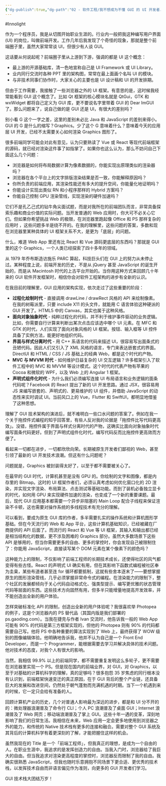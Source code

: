 ```yaml
---
{"dg-publish":true,"dg-path":"02 - 软件工程/我不想成为不懂 GUI 的 UI 开发者.md","permalink":"/02 - 软件工程/我不想成为不懂 GUI 的 UI 开发者/","created":"2025-05-23T15:07:47.279+08:00","updated":"2025-05-23T15:10:21.886+08:00"}
---
```


#Innolight

作为一个程序员，我是从切图开始职业生涯的。行业内一般把我这种编写用户界面 (UI) 的岗位，叫做前端开发。工作几年后我发现了个奇怪的现象，那就是整个前端圈子里，虽然大家常常谈 UI，但很少有人谈 GUI。

这话要从何说起呢？前端圈子里从上游到下游，强调的都是 UI 这个概念：

- 最上游的开源基础库，清一色地宣称自己是 UI Framework 或 UI Library。
- 业内同行交流时各种 PPT 里的架构图，常常在最上面画个名叫 UI 的模块。
- 与非技术同事们协作时，大家关心的主要也是 UI 设计稿和 UI 的开发排期。

但由于工作需要，我接触了一些浏览器之外的 UI 框架。有意思的是，这时候我经常能看到 GUI 这个概念了。比如 Qt 框架的核心模块名就是 QtGui，GTK 和 wxWidget 都将自己定义为 GUI 库，更不要说名字里带着 GUI 的 Dear ImGUI 了。那么问题来了，说自己做的是 GUI 还是 UI，有很大的差别吗？

别小看 G 这个一字之差，这里的差别未必比 Java 和 JavaScript 的差别来得小。GUI 的 G 是什么的缩写？Graphics。少了这个 G 意味着什么？意味着今天的应用层 UI 开发，已经不太需要关心如何渲染 Graphics 图形了。

很多前端同学可能会对此有意见，认为只要熟读了 Vue 或 React 等现代前端框架的源码，就已经对渲染这件事了如指掌了。如果你也这么认为，那么不妨问自己下面这么几个问题：

- 浏览器是如何将布局数据计算为像素数据的，你能实现出原理类似的渲染器吗？
- 浏览器在各个平台上的文字排版渲染结果是否一致，你能解释原因吗？
- 你所负责的前端应用，其渲染性能还有多大的提升空间，你能量化地证明吗？
- 你能设计实现出类似 RN 和小程序那样的 Hybrid 方案吗？
- 你能自己控制 GPU 渲染管线，实现渲染的硬件加速吗？

它们不是孔乙己式的钻牛角尖面试题，而是对我所在的前端团队而言，非常具备探索乐趣和商业价值的实际问题。当开发普通的 Web 应用时，你大可不必关心它们。但如果你希望挑战 Web 的极限，在浏览器里跑起像 Office 和 PS 那样复杂的应用时 ，这些问题多半是绕不开的。在我的理解里，这些问题的答案，多数和现在浏览器里某种具体的 UI 框架关系不大，是更为「底层」的问题。

什么，难道 Web App 里还有比 React 和 Vue 源码更底层的东西吗？那就是 GUI 里的这个 Graphics，一个人类已经探索了四十多年的领域。

从 1979 年乔布斯造访施乐 PARC 算起，科技巨头们在 GUI 上的努力从未停止过。某种程度上说，前端开发的历史，不是从 jQuery 甚至 JavaScript 的诞生开始的，而是从 Macintosh 时代的上古平台开始的。当你用这种方式来回顾几十年来的 GUI 软件开发框架时，相信你会对软件工程架构的进步有全新的认识。

在我目前的理解里，GUI 应用的架构实现，依次走过了这些重要的阶段：

- **过程化绘制时代** - 直接调用 drawLine / drawRect 风格的 API 来绘制像素。在我的树莓派里，只要 include X11 的头文件，就能用 C 语言体验这种硬派的 GUI 开发了。HTML5 中的 Canvas，其实也属于这种风格。
- **面向对象抽象时代** - 纯粹过程化的代码，并不利于维护事件驱动的业务逻辑。比如，你需要自行计算来判断出某次点击应该选中哪个 UI 元素。在 MFC 和 GTK 的时代，人们实现了面向对象风格的 UI 框架。按钮、输入框等 UI 控件具备了实例方法，能更好地组织代码。
- **界面与样式分离时代** - 用 C++ 系语言的代码来描述 UI，很容易写出面条式的丑陋代码。因此人们又引入了 XML 风格的语言，专门来表达嵌套式的界面。DirectUI 和 HTML / CSS / JS 基础上的经典 Web，都是这个时代的产物。
- **MVC 与 MVVM 时代** - 如何维护日益复杂的 UI 交互逻辑？许多框架引入了软件工程中的 MVC 和 MVVM 等设计模式。这个时代的代表产物有苹果的 Cocoa 和微软的 WPF，以及 Web 上的 Angular 1 框架。
- **声明式组件化时代** - 为什么我们必须编写连接 UI 布局语言和业务逻辑的面条代码呢？Facebook 的 React 提出了新的 UI 开发思路。通过 JSX，很容易用 JS 来编写嵌套的、声明式的、更易维护的 UI 组件，并借助 JavaScript 的动态性来实时调试 UI。当前风口上的 Vue，Flutter 和 SwiftUI，都明显地借鉴了这种思想。

理解了 GUI 技术架构的演进后，就不难明白一些口水问题的答案了。例如在我一个关于拖控件式编程的知乎回答里，有些人反对我的论据是「拖控件比写代码更高效」。没错，拖控件属于界面与样式分离时代的产物，这确实比面向对象抽象时代编写面条代码更好。但到了声明式组件化时代，编写代码反而比拖控件更高效而方便了。

看起来一切都在进步，一切都欣欣向荣。长期被原生开发者们鄙视的 Web，甚至引领了最新的 UI 开发技术浪潮。但这有什么问题呢？

问题就是，Graphics 被封装得太好了，以至于都不需要被关心了。

在最早的 GUI 时代，计算机甚至是没有 GPU 的。你绘制的文字和图像，都是内存里的 Bitmap。这时的 UI 框架作者们，必须认真考虑如何优化窗口化的 2D 渲染，并实现文字渲染、布局算法、点击测试等基础功能。而到了装机必备独立显卡的时代，如何用 GPU 来实现硬件加速的渲染，也变成了一个新的重要课题。最后，现代 GUI 应用基本都需要一个异步非阻塞的 Main Loop 配合子线程来保证渲染不卡顿，这也需要对操作系统的多线程技术有充分的理解。

可以看到，要成为原生 GUI 库的作者，多半需要扎实的操作系统和计算机图形学基础。但在今天流行的 Web 和 App 平台，这些计算机基础知识，已经被藏在厂商提供的 API 后面了。而流行的 React 和 Vue 等 UI 框架，其输入和输出都已经是相当结构化的数据，更不涉及困难的 Graphics 部分。虽然大多数场景下这些 API 是够用的，但当你需要更多的自由、更多的掌控时，你会发现自己被限制住了：你能用 JavaScript，直接读写某个 DOM 元素在某个像素下的颜色吗？

这种能力上的限制，不仅影响了前端工程师的长期技术成长，还使得社区的风气都变得有些古怪。React 的声明式 UI 确实有用，但在其影响下函数式编程被社区奉为圭臬，某些布道者甚至连 for 循环都要抵制，这就有些舍本逐末了——要想掌握原生的图形渲染管线，几乎必须掌握非常命令式的编程。在渲染能力的限制下，整个社区的发展都倾向于关心代码自动格式化、强类型提示、编写更优雅的状态管理代码等层面的东西。这些技术方向固然有用，但多半只能增量地提高开发效率，并不能创造出全新的用户体验。

怎样突破标准化 API 的限制，创造出全新的用户体验呢？我很喜欢举 Photopea 的例子，这是个浏览器内的 PS 替代品（其国内版是我们部署的 ps.gaoding.com）。当我在捷克与作者 Ivan 交流时，他告诉我一般的 Web App 可能有 90% 的代码是第三方框架实现的，但他的 Photopea 则有 90% 的代码都需要自己写。他将 PS 中各种重要的算法实现到了 Web 上，最终获得了 WOW 级别的图像编辑体验。他明确地告诉我，他并不认为自己是一个 Front End Developer，而是一个 Programmer，能根据需要去学习并解决具体的技术问题。他对技术的态度，对我个人有很大的影响。

当然，我相信 99.9% 以上的前端同学，都不需要重复发明这么多轮子，更不需要在浏览器里实现一个 PS。但是现在国内的前端业界，对 GUI，对 Graphics，以至于对基础的计算机科学的理解，真的足够吗？很多抱怨 35 岁焦虑的同行根本没有认识到，前端框架快速变迁的真正原因，在于 GUI 背后的整个产业链，还具备巨大的发展和改进空间，仍然处于朝气蓬勃而充满机遇的时期。当下一个机遇到来的时候，它一定只会给有准备的人。

回顾计算机产业的历史，几个对普通人影响最为深远的进步，都是和 UI 分不开的的：微处理器浪潮普及了命令行 CLI；个人 PC 浪潮普及了桌面 GUI；Internet 浪潮普及了 Web 网页；移动端浪潮普及了掌上 GUI。这些十年一遇的变革，深刻地影响了我们的日常生活。我相信在未来，Web 应用一定会更多地使用到浏览器之外的能力，和传统的 Native 技术栈有更多的连接和融合。需要对整个 GUI 系统及其背后的计算机科学有着更深刻的了解，才能把握住这样的机会。

虽然我现在的 Title 是一个「前端工程师」，但我真正的理想，是成为一个自由的人。在职业生涯中，我追求的是发挥创造力的自由。当我入门时，浏览器给了我巨大的自由。但当我追求对渲染更高程度的掌控时，浏览器反而限制了我的自由。我确实很熟悉 JavaScript，但我也随时乐意拥抱不同场景下更合适、更优秀的技术栈，以发挥技术自由而非语言偏见作为准则，向更多的 GUI 开发者们学习。

GUI 技术栈大团结万岁！